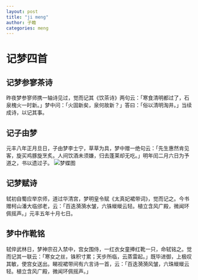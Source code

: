 ```yaml
---
layout: post
title: "ji meng"
author: 子瞻
categories: meng
---
```

# 记梦四首

## 记梦参寥茶诗
昨夜梦参寥师携一轴诗见过，觉而记其《饮茶诗》两句云：「寒食清明都过了，石泉槐火一时新。」梦中问：「火固新矣，泉何故新？」答曰：「俗以清明淘井。」当续成诗，以记其事。

## 记子由梦
元丰八年正月旦日，子由梦李士宁，草草为具，梦中赠一绝句云：「先生惠然肯见客，旋买鸡豚旋烹炙。人间饮酒未须嫌，归去蓬莱却无吃。」明年闰二月六日为予道之，书以遗过子。
![梦蝶图](http://www.wenhuacn.com/meishu/minghua/03songyuan/yuandairenwu/renwuhua03a.jpg)

## 记梦赋诗
轼初自蜀应举京师，道过华清宫，梦明皇令赋《太真妃裙带词》，觉而记之。今书赠柯山潘大临邠老，云：「百迭漪漪水皱，六铢縰縰云轻。植立含风广殿，微闻环佩摇声。」元丰五年十月七日。

## 梦中作靴铭
轼倅武林日，梦神宗召入禁中，宫女围侍，一红衣女童捧红靴一只，命轼铭之。觉而记其一联云：「寒女之丝，铢积寸累；天步所临，云蒸雷起。」既毕进御，上极叹其敏，使宫女送出。睇视裙带间有六言诗一首，云：「百迭漪漪风皱，六珠縰縰云轻。植立含风广殿，微闻环佩摇声。」

